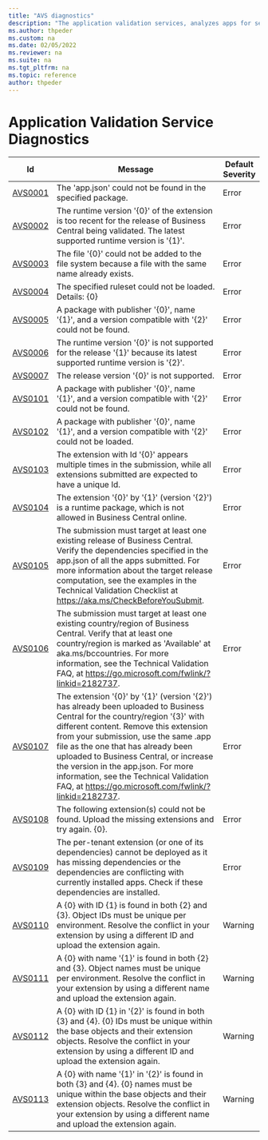 ```yaml
---
title: "AVS diagnostics"
description: "The application validation services, analyzes apps for senarios suchs as upgrading a tenant, or uploading a PTE."
ms.author: thpeder
ms.custom: na
ms.date: 02/05/2022
ms.reviewer: na
ms.suite: na
ms.tgt_pltfrm: na
ms.topic: reference
author: thpeder
---
```

# Application Validation Service Diagnostics

|Id|Message|Default Severity|
|--|-----------|----------------|
|[AVS0001](diagnostic-avs1.md)|The 'app.json' could not be found in the specified package.|Error|
|[AVS0002](diagnostic-avs2.md)|The runtime version '{0}' of the extension is too recent for the release of Business Central being validated. The latest supported runtime version is '{1}'.|Error|
|[AVS0003](diagnostic-avs3.md)|The file '{0}' could not be added to the file system because a file with the same name already exists.|Error|
|[AVS0004](diagnostic-avs4.md)|The specified ruleset could not be loaded. Details: {0}|Error|
|[AVS0005](diagnostic-avs5.md)|A package with publisher '{0}', name '{1}', and a version compatible with '{2}' could not be found.|Error|
|[AVS0006](diagnostic-avs6.md)|The runtime version '{0}' is not supported for the release '{1}' because its latest supported runtime version is '{2}'.|Error|
|[AVS0007](diagnostic-avs7.md)|The release version '{0}' is not supported.|Error|
|[AVS0101](diagnostic-avs101.md)|A package with publisher '{0}', name '{1}', and a version compatible with '{2}' could not be found.|Error|
|[AVS0102](diagnostic-avs102.md)|A package with publisher '{0}', name '{1}', and a version compatible with '{2}' could not be loaded.|Error|
|[AVS0103](diagnostic-avs103.md)|The extension with Id '{0}' appears multiple times in the submission, while all extensions submitted are expected to have a unique Id.|Error|
|[AVS0104](diagnostic-avs104.md)|The extension '{0}' by '{1}' (version '{2}') is a runtime package, which is not allowed in Business Central online.|Error|
|[AVS0105](diagnostic-avs105.md)|The submission must target at least one existing release of Business Central. Verify the dependencies specified in the app.json of all the apps submitted. For more information about the target release computation, see the examples in the Technical Validation Checklist at https://aka.ms/CheckBeforeYouSubmit.|Error|
|[AVS0106](diagnostic-avs106.md)|The submission must target at least one existing country/region of Business Central. Verify that at least one country/region is marked as 'Available' at aka.ms/bccountries. For more information, see the Technical Validation FAQ, at https://go.microsoft.com/fwlink/?linkid=2182737.|Error|
|[AVS0107](diagnostic-avs107.md)|The extension '{0}' by '{1}' (version '{2}') has already been uploaded to Business Central for the country/region '{3}' with different content. Remove this extension from your submission, use the same .app file as the one that has already been uploaded to Business Central, or increase the version in the app.json. For more information, see the Technical Validation FAQ, at https://go.microsoft.com/fwlink/?linkid=2182737.|Error|
|[AVS0108](diagnostic-avs108.md)|The following extension(s) could not be found. Upload the missing extensions and try again. {0}.|Error|
|[AVS0109](diagnostic-avs109.md)|The per-tenant extension (or one of its dependencies) cannot be deployed as it has missing dependencies or the dependencies are conflicting with currently installed apps. Check if these dependencies are installed.|Error|
|[AVS0110](diagnostic-avs110.md)|A {0} with ID {1} is found in both {2} and {3}. Object IDs must be unique per environment. Resolve the conflict in your extension by using a different ID and upload the extension again.|Warning|
|[AVS0111](diagnostic-avs111.md)|A {0} with name '{1}' is found in both {2} and {3}. Object names must be unique per environment. Resolve the conflict in your extension by using a different name and upload the extension again.|Warning|
|[AVS0112](diagnostic-avs112.md)|A {0} with ID {1} in '{2}' is found in both {3} and {4}. {0} IDs must be unique within the base objects and their extension objects. Resolve the conflict in your extension by using a different ID and upload the extension again.|Warning|
|[AVS0113](diagnostic-avs113.md)|A {0} with name '{1}' in '{2}' is found in both {3} and {4}. {0} names must be unique within the base objects and their extension objects. Resolve the conflict in your extension by using a different name and upload the extension again.|Warning|

